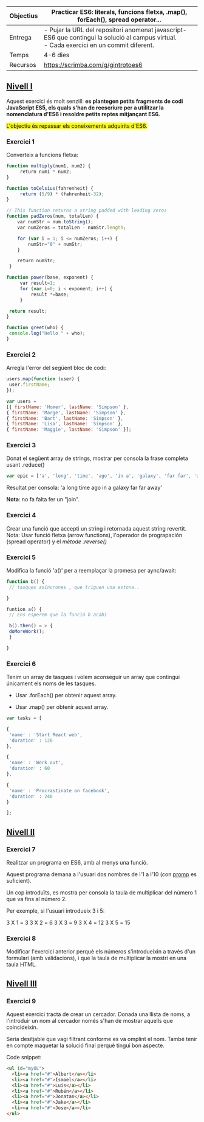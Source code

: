 | Objectius | Practicar ES6: literals, funcions fletxa, .map(), forEach(), spread operator...                                                                 |
| --------- | ----------------------------------------------------------------------------------------------------------------------------------------------- |
| Entrega   | - Pujar la URL del repositori anomenat javascript-ES6 que contingui la solució al campus virtual.<br>- Cada exercici en un commit diferent.<br> |
| Temps     | 4-6 dies                                                                                                                                        |
| Recursos  | https://scrimba.com/g/gintrotoes6                                                                                                               |

## <u>Nivell I</u>

Aquest exercici és molt senzill: **es plantegen petits fragments de codi JavaScript ES5, els quals s'han de reescriure per a utilitzar la nomenclatura d'ES6 i resoldre petits reptes mitjançant ES6.**

<mark>L'objectiu és repassar els coneixements adquirits d'ES6.</mark>

### Exercici 1

Converteix a funcions fletxa:

```js
function multiply(num1, num2) {
     return num1 * num2;
}

function toCelsius(fahrenheit) {
     return (5/9) * (fahrenheit-32);
}

// This function returns a string padded with leading zeros
function padZeros(num, totalLen) {
    var numStr = num.toString();
    var numZeros = totalLen - numStr.length;

    for (var i = 1; i <= numZeros; i++) {
        numStr="0" + numStr;
    } 

    return numStr;
 } 

function power(base, exponent) {  
     var result=1; 
     for (var i=0; i < exponent; i++) { 
         result *=base; 
     } 

 return result;
} 

function greet(who) {
 console.log("Hello " + who);
}
```

### Exercici 2

Arregla l'error del següent bloc de codi:

```js
users.map(function (user) {
 user.firstName;
});

var users = 
[{ firstName: 'Homer', lastName: 'Simpson' },
{ firstName: 'Marge', lastName: 'Simpson' },
{ firstName: 'Bart', lastName: 'Simpson' },
{ firstName: 'Lisa', lastName: 'Simpson' },
{ firstName: 'Maggie', lastName: 'Simpson' }];
```

### Exercici 3

Donat el següent array de strings, mostrar per consola la frase completa usant .reduce()

```js
var epic = ['a', 'long', 'time', 'ago', 'in a', 'galaxy', 'far far', 'away'];
```

Resultat per consola: 'a long time ago in a galaxy far far away'

**Nota**: no fa falta fer un "join".

### Exercici 4

Crear una funció que accepti un string i retornada aquest string revertit. Nota: Usar funció fletxa (arrow functions), l'operador de prograpación (spread operator) y el *mètode .reverse()*

### Exercici 5

Modifica la funció 'a()' per a reemplaçar la promesa per aync/await:

```js
function b() {
 // tasques asíncrones , que triguen una estona..

}

funtion a() {
 // Ens esperem que la funció b acabi

 b().then() = > {
 doMoreWork();
 }

}
```

### Exercici 6

Tenim un array de tasques i volem aconseguir un array que contingui únicament els noms de les tasques. 

- Usar .forEach() per obtenir aquest array.

- Usar .map() per obtenir aquest array.

```js
var tasks = [

{
 'name' : 'Start React web',
 'duration' : 120
},

{
 'name' : 'Work out',
 'duration' : 60
},

{
 'name' : 'Procrastinate on facebook',
 'duration' : 240
}

];
```

## <u>Nivell II</u>

### Exercici 7

Realitzar un programa en ES6, amb al menys una funció.

Aquest programa demana a l'usuari dos nombres de l'1 a l'10 (con [promp](https://www.w3schools.com/jsref/met_win_prompt.asp) es suficient). 

Un cop introduïts, es mostra per consola la taula de multiplicar del número 1 que va fins al número 2.

Per exemple, si l'usuari introdueix 3 i 5:

3 X 1 = 3
3 X 2 = 6
3 X 3 = 9
3 X 4 = 12
3 X 5 = 15

### Exercici 8

Modificar l'exercici anterior perquè els números s'introdueixin a través d'un formulari (amb validacions), i que la taula de multiplicar la mostri en una taula HTML.

## <u>Nivell III</u>

### Exercici 9

Aquest exercici tracta de crear un cercador. Donada una llista de noms, a l'introduir un nom al cercador només s'han de mostrar aquells que coincideixin.

Seria desitjable que vagi filtrant conforme es va omplint el nom. També tenir en compte maquetar la solució final perquè tingui bon aspecte. 



Code snippet:

```html
<ul id="myUL">
  <li><a href="#">Albert</a></li>
  <li><a href="#">Ismael</a></li>
  <li><a href="#">Luis</a></li>
  <li><a href="#">Rubén</a></li>
  <li><a href="#">Jonatan</a></li>
  <li><a href="#">Jake</a></li>
  <li><a href="#">Jose</a></li>
</ul>
```
